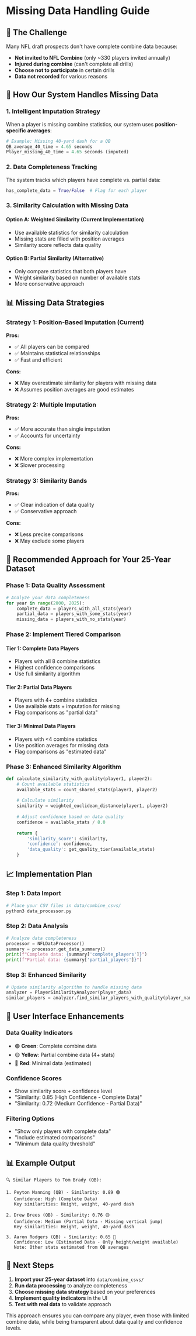 # Missing Data Handling Guide

## 🎯 The Challenge

Many NFL draft prospects don't have complete combine data because:
- **Not invited to NFL Combine** (only ~330 players invited annually)
- **Injured during combine** (can't complete all drills)
- **Choose not to participate** in certain drills
- **Data not recorded** for various reasons

## 🔧 How Our System Handles Missing Data

### **1. Intelligent Imputation Strategy**

When a player is missing combine statistics, our system uses **position-specific averages**:

```python
# Example: Missing 40-yard dash for a QB
QB_average_40_time = 4.65 seconds
Player_missing_40_time = 4.65 seconds (imputed)
```

### **2. Data Completeness Tracking**

The system tracks which players have complete vs. partial data:

```python
has_complete_data = True/False  # Flag for each player
```

### **3. Similarity Calculation with Missing Data**

#### **Option A: Weighted Similarity (Current Implementation)**
- Use available statistics for similarity calculation
- Missing stats are filled with position averages
- Similarity score reflects data quality

#### **Option B: Partial Similarity (Alternative)**
- Only compare statistics that both players have
- Weight similarity based on number of available stats
- More conservative approach

## 📊 Missing Data Strategies

### **Strategy 1: Position-Based Imputation (Current)**
**Pros:**
- ✅ All players can be compared
- ✅ Maintains statistical relationships
- ✅ Fast and efficient

**Cons:**
- ❌ May overestimate similarity for players with missing data
- ❌ Assumes position averages are good estimates

### **Strategy 2: Multiple Imputation**
**Pros:**
- ✅ More accurate than single imputation
- ✅ Accounts for uncertainty

**Cons:**
- ❌ More complex implementation
- ❌ Slower processing

### **Strategy 3: Similarity Bands**
**Pros:**
- ✅ Clear indication of data quality
- ✅ Conservative approach

**Cons:**
- ❌ Less precise comparisons
- ❌ May exclude some players

## 🎯 Recommended Approach for Your 25-Year Dataset

### **Phase 1: Data Quality Assessment**
```python
# Analyze your data completeness
for year in range(2000, 2025):
    complete_data = players_with_all_stats(year)
    partial_data = players_with_some_stats(year)
    missing_data = players_with_no_stats(year)
```

### **Phase 2: Implement Tiered Comparison**

#### **Tier 1: Complete Data Players**
- Players with all 8 combine statistics
- Highest confidence comparisons
- Use full similarity algorithm

#### **Tier 2: Partial Data Players**
- Players with 4+ combine statistics
- Use available stats + imputation for missing
- Flag comparisons as "partial data"

#### **Tier 3: Minimal Data Players**
- Players with <4 combine statistics
- Use position averages for missing data
- Flag comparisons as "estimated data"

### **Phase 3: Enhanced Similarity Algorithm**

```python
def calculate_similarity_with_quality(player1, player2):
    # Count available statistics
    available_stats = count_shared_stats(player1, player2)
    
    # Calculate similarity
    similarity = weighted_euclidean_distance(player1, player2)
    
    # Adjust confidence based on data quality
    confidence = available_stats / 8.0
    
    return {
        'similarity_score': similarity,
        'confidence': confidence,
        'data_quality': get_quality_tier(available_stats)
    }
```

## 📈 Implementation Plan

### **Step 1: Data Import**
```bash
# Place your CSV files in data/combine_csvs/
python3 data_processor.py
```

### **Step 2: Data Analysis**
```python
# Analyze data completeness
processor = NFLDataProcessor()
summary = processor.get_data_summary()
print(f"Complete data: {summary['complete_players']}")
print(f"Partial data: {summary['partial_players']}")
```

### **Step 3: Enhanced Similarity**
```python
# Update similarity algorithm to handle missing data
analyzer = PlayerSimilarityAnalyzer(player_data)
similar_players = analyzer.find_similar_players_with_quality(player_name)
```

## 🎨 User Interface Enhancements

### **Data Quality Indicators**
- 🟢 **Green**: Complete combine data
- 🟡 **Yellow**: Partial combine data (4+ stats)
- 🔴 **Red**: Minimal data (estimated)

### **Confidence Scores**
- Show similarity score + confidence level
- "Similarity: 0.85 (High Confidence - Complete Data)"
- "Similarity: 0.72 (Medium Confidence - Partial Data)"

### **Filtering Options**
- "Show only players with complete data"
- "Include estimated comparisons"
- "Minimum data quality threshold"

## 📊 Example Output

```
🔍 Similar Players to Tom Brady (QB):

1. Peyton Manning (QB) - Similarity: 0.89 🟢
   Confidence: High (Complete Data)
   Key similarities: Height, weight, 40-yard dash

2. Drew Brees (QB) - Similarity: 0.76 🟡
   Confidence: Medium (Partial Data - Missing vertical jump)
   Key similarities: Height, weight, 40-yard dash

3. Aaron Rodgers (QB) - Similarity: 0.65 🔴
   Confidence: Low (Estimated Data - Only height/weight available)
   Note: Other stats estimated from QB averages
```

## 🚀 Next Steps

1. **Import your 25-year dataset** into `data/combine_csvs/`
2. **Run data processing** to analyze completeness
3. **Choose missing data strategy** based on your preferences
4. **Implement quality indicators** in the UI
5. **Test with real data** to validate approach

This approach ensures you can compare any player, even those with limited combine data, while being transparent about data quality and confidence levels. 